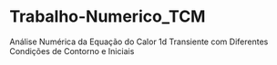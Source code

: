 # Trabalho-Numerico_TCM
Análise Numérica da Equação do Calor 1d Transiente com Diferentes Condições de Contorno e Iniciais
